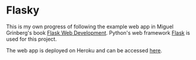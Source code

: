 Flasky
======

This is my own progress of following the example web app in Miguel Grinberg's book [Flask Web Development](http://www.flaskbook.com). Python's web framework [Flask](http://flask.pocoo.org/) is used for this project.

The web app is deployed on Heroku and can be accessed [here](http://flaskyy.herokuapp.com/).
